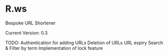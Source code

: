 R.ws
====

Bespoke URL Shortener

Current Version: 0.3

TODO: 
  Authentication for adding URLs
  Deletion of URLs
  URL expiry
  Search & Filter by term
  Implementation of lock feature

